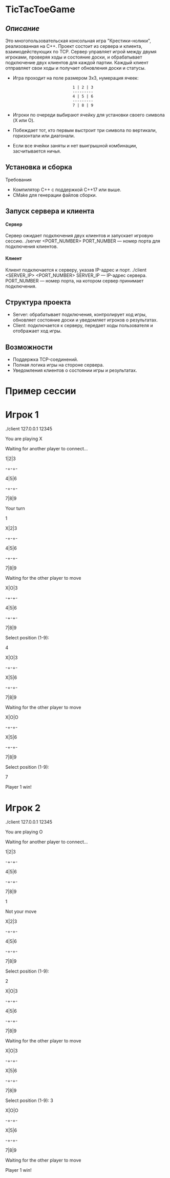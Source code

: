 # TicTacToeGame
## _Описание_

Это многопользовательская консольная игра "Крестики-нолики", реализованная на C++. Проект состоит из сервера и клиента, взаимодействующих по TCP. Сервер управляет игрой между двумя игроками, проверяя ходы и состояние доски, и обрабатывает подключение двух клиентов для каждой партии. Каждый клиент отправляет свои ходы и получает обновления доски и статусы.


- Игра проходит на поле размером 3x3, нумерация ячеек:

                                1 | 2 | 3
                                ---------
                                4 | 5 | 6
                                ---------
                                7 | 8 | 9
-  Игроки по очереди выбирают ячейку для установки своего символа (X или O).
-   Побеждает тот, кто первым выстроит три символа по вертикали, горизонтали или диагонали.
- Если все ячейки заняты и нет выигрышной комбинации, засчитывается ничья.

## Установка и сборка
Требования
- Компилятор C++ с поддержкой C++17 или выше.
- CMake для генерации файлов сборки.



## Запуск сервера и клиента
#### Сервер
Сервер ожидает подключения двух клиентов и запускает игровую сессию.
./server <PORT_NUMBER>
PORT_NUMBER — номер порта для подключения клиентов.
#### Клиент
Клиент подключается к серверу, указав IP-адрес и порт.
./client <SERVER_IP> <PORT_NUMBER>
SERVER_IP — IP-адрес сервера.
PORT_NUMBER — номер порта, на котором сервер принимает подключения.

## Структура проекта
- Server: обрабатывает подключения, контролирует ход игры, обновляет состояние доски и уведомляет игроков о результатах.
- Client: подключается к серверу, передает ходы пользователя и отображает ход игры.
## Возможности
- Поддержка TCP-соединений.
- Полная логика игры на стороне сервера.
- Уведомления клиентов о состоянии игры и результатах.
# Пример сессии
# Игрок 1

./client 127.0.0.1 12345

You are playing X

Waiting for another player to connect...

1|2|3

-+-+-

4|5|6

-+-+-

7|8|9

Your turn

1

X|2|3

-+-+-

4|5|6

-+-+-

7|8|9

Waiting for the other player to move

X|O|3

-+-+-

4|5|6

-+-+-

7|8|9

Select position (1-9):

4

X|O|3

-+-+-

X|5|6

-+-+-

7|8|9

Waiting for the other player to move

X|O|O

-+-+-

X|5|6

-+-+-

7|8|9

Select position (1-9):

7

Player 1 win!

# Игрок 2

./client 127.0.0.1 12345

You are playing O

Waiting for another player to connect...

1|2|3

-+-+-

4|5|6

-+-+-

7|8|9

1

Not your move

X|2|3

-+-+-

4|5|6

-+-+-

7|8|9

Select position (1-9):

2

X|O|3

-+-+-

4|5|6

-+-+-

7|8|9

Waiting for the other player to move

X|O|3

-+-+-

X|5|6

-+-+-

7|8|9

Select position (1-9):
3

X|O|O

-+-+-

X|5|6

-+-+-

7|8|9

Waiting for the other player to move

Player 1 win!

